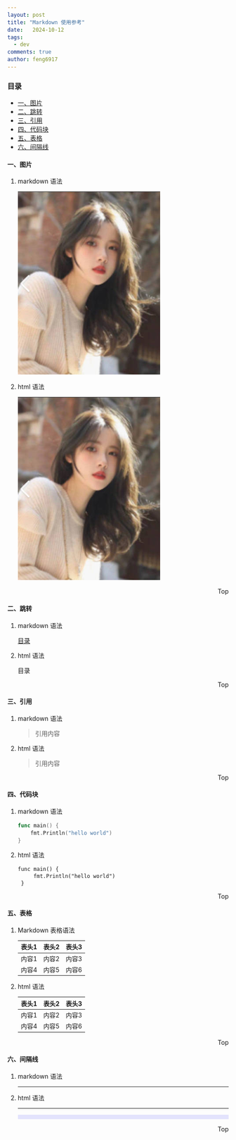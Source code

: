```yaml
---
layout: post
title: "Markdown 使用参考"
date:   2024-10-12
tags: 
  - dev
comments: true
author: feng6917
---
```


<!-- more -->

### 目录

- [一、图片](#一图片)
- [二、跳转](#二跳转)
- [三、引用](#三引用)
- [四、代码块](#四代码块)
- [五、表格](#五表格)
- [六、间隔线](#六间隔线)

#### 一、图片

1. markdown 语法

    ![图片](../images/2024-10-12/1.jpg)

2. html 语法

    <img src="../images/2024-10-12/1.jpg" alt="图片" />

<div style="text-align: right;">
    <a href="#目录" style="text-decoration: none;">Top</a>
</div>

#### 二、跳转

1. markdown 语法

    [目录](#目录)

2. html 语法

    <a href="#目录" style="text-decoration: none;">目录</a>

<div style="text-align: right;">
    <a href="#目录" style="text-decoration: none;">Top</a>
</div>

#### 三、引用

1. markdown 语法
    > 引用内容

2. html 语法
    <blockquote>
        <p>引用内容</p>
    </blockquote>

<div style="text-align: right;">
    <a href="#目录" style="text-decoration: none;">Top</a>
</div>

#### 四、代码块

1. markdown 语法

    ```go
    func main() {
        fmt.Println("hello world")
    }
    ```

2. html 语法
    <pre><code class="language-go">func main() {
        fmt.Println("hello world")
    }</code></pre>

<div style="text-align: right;">
    <a href="#目录" style="text-decoration: none;">Top</a>
</div>

#### 五、表格

1. Markdown 表格语法

    | 表头1 | 表头2 | 表头3 |
    | ----- | ----- | ----- |
    | 内容1 | 内容2 | 内容3 |
    | 内容4 | 内容5 | 内容6 |

2. html 语法
    <table>
        <thead>
            <tr>
                <th>表头1</th>
                <th>表头2</th>
                <th>表头3</th>
            </tr>
        </thead>
        <tbody>
            <tr>
                <td>内容1</td>
                <td>内容2</td>
                <td>内容3</td>
            </tr>
            <tr>
                <td>内容4</td>
                <td>内容5</td>
                <td>内容6</td>
            </tr>
        </tbody>
    </table>

<div style="text-align: right;">
    <a href="#目录" style="text-decoration: none;">Top</a>
</div>

#### 六、间隔线

1. markdown 语法

    ---

2. html 语法
    <hr />

    <hr style="background-color: blue;border: none;height: 10px;opacity: .1;width: 100%" />

<div style="text-align: right;">
    <a href="#目录" style="text-decoration: none;">Top</a>
</div>
